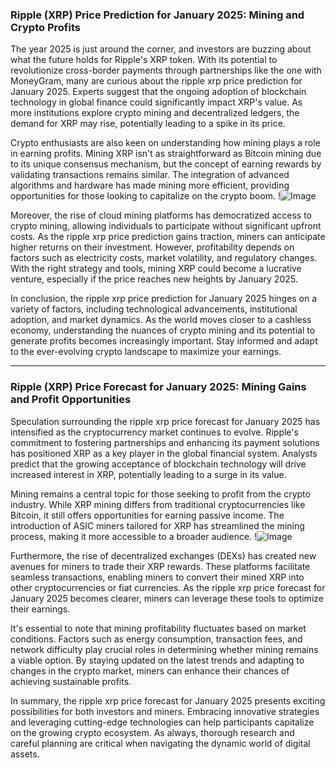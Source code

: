 ### Ripple (XRP) Price Prediction for January 2025: Mining and Crypto Profits

The year 2025 is just around the corner, and investors are buzzing about what the future holds for Ripple's XRP token. With its potential to revolutionize cross-border payments through partnerships like the one with MoneyGram, many are curious about the ripple xrp price prediction for January 2025. Experts suggest that the ongoing adoption of blockchain technology in global finance could significantly impact XRP's value. As more institutions explore crypto mining and decentralized ledgers, the demand for XRP may rise, potentially leading to a spike in its price.

Crypto enthusiasts are also keen on understanding how mining plays a role in earning profits. Mining XRP isn't as straightforward as Bitcoin mining due to its unique consensus mechanism, but the concept of earning rewards by validating transactions remains similar. The integration of advanced algorithms and hardware has made mining more efficient, providing opportunities for those looking to capitalize on the crypto boom. !![Image](https://github.com/user-attachments/assets/590b50a7-4459-4e76-8a31-559aed223621)

Moreover, the rise of cloud mining platforms has democratized access to crypto mining, allowing individuals to participate without significant upfront costs. As the ripple xrp price prediction gains traction, miners can anticipate higher returns on their investment. However, profitability depends on factors such as electricity costs, market volatility, and regulatory changes. With the right strategy and tools, mining XRP could become a lucrative venture, especially if the price reaches new heights by January 2025.

In conclusion, the ripple xrp price prediction for January 2025 hinges on a variety of factors, including technological advancements, institutional adoption, and market dynamics. As the world moves closer to a cashless economy, understanding the nuances of crypto mining and its potential to generate profits becomes increasingly important. Stay informed and adapt to the ever-evolving crypto landscape to maximize your earnings.

---

### Ripple (XRP) Price Forecast for January 2025: Mining Gains and Profit Opportunities

Speculation surrounding the ripple xrp price forecast for January 2025 has intensified as the cryptocurrency market continues to evolve. Ripple's commitment to fostering partnerships and enhancing its payment solutions has positioned XRP as a key player in the global financial system. Analysts predict that the growing acceptance of blockchain technology will drive increased interest in XRP, potentially leading to a surge in its value.

Mining remains a central topic for those seeking to profit from the crypto industry. While XRP mining differs from traditional cryptocurrencies like Bitcoin, it still offers opportunities for earning passive income. The introduction of ASIC miners tailored for XRP has streamlined the mining process, making it more accessible to a broader audience. !![Image](https://github.com/user-attachments/assets/590b50a7-4459-4e76-8a31-559aed223621)

Furthermore, the rise of decentralized exchanges (DEXs) has created new avenues for miners to trade their XRP rewards. These platforms facilitate seamless transactions, enabling miners to convert their mined XRP into other cryptocurrencies or fiat currencies. As the ripple xrp price forecast for January 2025 becomes clearer, miners can leverage these tools to optimize their earnings.

It's essential to note that mining profitability fluctuates based on market conditions. Factors such as energy consumption, transaction fees, and network difficulty play crucial roles in determining whether mining remains a viable option. By staying updated on the latest trends and adapting to changes in the crypto market, miners can enhance their chances of achieving sustainable profits.

In summary, the ripple xrp price forecast for January 2025 presents exciting possibilities for both investors and miners. Embracing innovative strategies and leveraging cutting-edge technologies can help participants capitalize on the growing crypto ecosystem. As always, thorough research and careful planning are critical when navigating the dynamic world of digital assets.